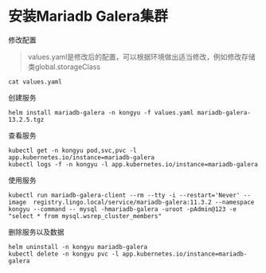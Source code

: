 # 安装Mariadb Galera集群

修改配置

> values.yaml是修改后的配置，可以根据环境做出适当修改，例如修改存储类global.storageClass

```
cat values.yaml
```

创建服务

```shell
helm install mariadb-galera -n kongyu -f values.yaml mariadb-galera-13.2.5.tgz
```

查看服务

```shell
kubectl get -n kongyu pod,svc,pvc -l app.kubernetes.io/instance=mariadb-galera
kubectl logs -f -n kongyu -l app.kubernetes.io/instance=mariadb-galera
```

使用服务

```
kubectl run mariadb-galera-client --rm --tty -i --restart='Never' --image  registry.lingo.local/service/mariadb-galera:11.3.2 --namespace kongyu --command -- mysql -hmariadb-galera -uroot -pAdmin@123 -e "select * from mysql.wsrep_cluster_members"
```

删除服务以及数据

```
helm uninstall -n kongyu mariadb-galera
kubectl delete -n kongyu pvc -l app.kubernetes.io/instance=mariadb-galera
```

